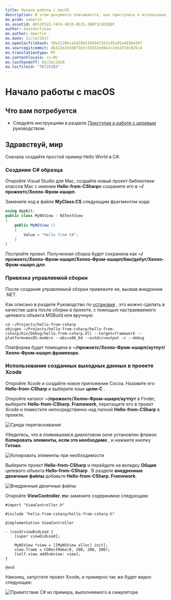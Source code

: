 ```yaml
---
title: Начало работы с macOS
description: В этом документе описывается, как приступить к использованию внедрения .NET с помощью macOS. В нем обсуждаются требования и представлен пример приложения для демонстрации привязки управляемой сборки и использования созданных выходных данных в проекте Xcode.
ms.prod: xamarin
ms.assetid: AE51F523-74F4-4EC0-B531-30B71C4D36DF
author: davidortinau
ms.author: daortin
ms.date: 11/14/2017
ms.openlocfilehash: f0e2128bca5d2965395647353cd5a95a4030439f
ms.sourcegitcommit: db422e33438f1b5c55852e6942c3d1d75dc025c4
ms.translationtype: MT
ms.contentlocale: ru-RU
ms.lasthandoff: 01/24/2020
ms.locfileid: "76725282"
---
```

# <a name="getting-started-with-macos"></a>Начало работы с macOS

## <a name="what-you-will-need"></a>Что вам потребуется

* Следуйте инструкциям в разделе [Приступая к работе с целевым](~/tools/dotnet-embedding/get-started/objective-c/index.md) руководством.

## <a name="hello-world"></a>Здравствуй, мир

Сначала создайте простой пример Hello World в C#.

### <a name="create-c-sample"></a>Создание C# образца

Откройте Visual Studio для Mac, создайте новый проект библиотеки классов Mac с именем **Hello-from-CSharp**и сохраните его в **~/прожектс/Хелло-Фром-кшарп**.

Замените код в файле **MyClass.CS** следующим фрагментом кода:

```csharp
using AppKit;
public class MyNSView : NSTextView
{
    public MyNSView ()
    {
        Value = "Hello from C#";
    }
}
```

Постройте проект. Полученная сборка будет сохранена как **~/прожектс/Хелло-Фром-кшарп/Хелло-Фром-кшарп/бин/дебуг/Хелло-Фром-кшарп.длл**.

### <a name="bind-the-managed-assembly"></a>Привязка управляемой сборки

После создания управляемой сборки привяжите ее, вызвав внедрение .NET.

Как описано в разделе Руководство по [установке](~/tools/dotnet-embedding/get-started/install/install.md) , это можно сделать в качестве шага после сборки в проекте, с помощью настраиваемого целевого объекта MSBuild или вручную:

```shell
cd ~/Projects/hello-from-csharp
objcgen ~/Projects/hello-from-csharp/hello-from-csharp/bin/Debug/hello-from-csharp.dll --target=framework --platform=macOS-modern --abi=x86_64 --outdir=output -c --debug
```

Платформа будет помещена в **~/прожектс/Хелло-Фром-кшарп/аутпут/Хелло-Фром-кшарп.фрамеворк**.

### <a name="use-the-generated-output-in-an-xcode-project"></a>Использование созданных выходных данных в проекте Xcode

Откройте Xcode и создайте новое приложение Cocoa. Назовите его **Hello-from-CSharp** и выберите язык **цели-C** .

Откройте каталог **~/прожектс/Хелло-Фром-кшарп/аутпут** в Finder, выберите **Hello-from-CSharp. Framework**, перетащите его в проект Xcode и поместите непосредственно над папкой **Hello-from-CSharp** в проекте.

![Среда перетаскивания](macos-images/hello-from-csharp-mac-drag-drop-framework.png)

Убедитесь, что в появившемся диалоговом окне установлен флажок **Копировать элементы, если это необходимо** , и нажмите кнопку **Готово**.

![Копировать элементы при необходимости](macos-images/hello-from-csharp-mac-copy-items-if-needed.png)

Выберите проект **Hello-from-CSharp** и перейдите на вкладку **Общие** целевого объекта **Hello-from-CSharp** . В разделе **внедренные двоичные файлы** добавьте **Hello-from-CSharp. Framework**.

![Внедренные двоичные файлы](macos-images/hello-from-csharp-mac-embedded-binaries.png)

Откройте **ViewController. m**и замените содержимое следующим:

```objc
#import "ViewController.h"

#include "hello-from-csharp/hello-from-csharp.h"

@implementation ViewController

- (void)viewDidLoad {
    [super viewDidLoad];

    MyNSView *view = [[MyNSView alloc] init];
    view.frame = CGRectMake(0, 200, 200, 200);
    [self.view addSubview: view];
}

@end
```

Наконец, запустите проект Xcode, и примерно так же будет видно следующее:

![Приветствие C# из примера, выполняемого в симуляторе](macos-images/hello-from-csharp-mac.png)

